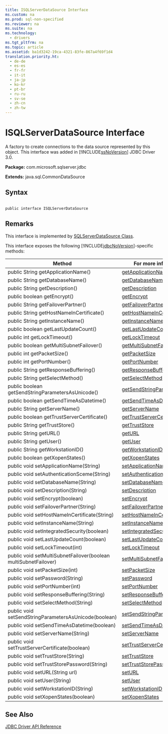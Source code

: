 ```yaml
---
title: ISQLServerDataSource Interface
ms.custom: na
ms.prod: sql-non-specified
ms.reviewer: na
ms.suite: na
ms.technology: 
  - drivers
ms.tgt_pltfrm: na
ms.topic: article
ms.assetid: ba1d3242-19ca-4321-83fe-867a4f69f1d4
translation.priority.ht: 
  - de-de
  - es-es
  - fr-fr
  - it-it
  - ja-jp
  - ko-kr
  - pt-br
  - ru-ru
  - sv-se
  - zh-cn
  - zh-tw
---
```

# ISQLServerDataSource Interface
  A factory to create connections to the data source represented by this object. This interface was added in [!INCLUDE[ssNoVersion](../content/includes/ssNoVersion_md.md)] JDBC Driver 3.0.  
  
 **Package:** com.microsoft.sqlserver.jdbc  
  
 **Extends:** java.sql.CommonDataSource  
  
## Syntax  
  
```  
  
public interface ISQLServerDataSource  
```  
  
## Remarks  
 This interface is implemented by [SQLServerDataSource Class](../content/SQLServerDataSource-Class.md).  
  
 This interface exposes the following [!INCLUDE[jdbcNoVersion](../content/includes/jdbcNoVersion_md.md)]\-specific methods:  
  
|Method|For more information, see|  
|------------|-------------------------------|  
|public String getApplicationName\(\)|[getApplicationName](../content/getApplicationName-Method--SQLServerDataSource-.md)|  
|public String getDatabaseName\(\)|[getDatabaseName](../content/getDatabaseName-Method--SQLServerDataSource-.md)|  
|public String getDescription\(\)|[getDescription](../content/getDescription-Method--SQLServerDataSource-.md)|  
|public boolean getEncrypt\(\)|[getEncrypt](../content/getEncrypt-Method--SQLServerDataSource-.md)|  
|public String getFailoverPartner\(\)|[getFailoverPartner](../content/getFailoverPartner-Method--SQLServerDataSource-.md)|  
|public String getHostNameInCertificate\(\)|[getHostNameInCertificate](../content/getHostNameInCertificate-Method--SQLServerDataSource-.md)|  
|public String getInstanceName\(\)|[getInstanceName](../content/getInstanceName-Method--SQLServerDataSource-.md)|  
|public boolean getLastUpdateCount\(\)|[getLastUpdateCount](../content/getLastUpdateCount-Method--SQLServerDataSource-.md)|  
|public int getLockTimeout\(\)|[getLockTimeout](../content/getLockTimeout-Method--SQLServerDataSource-.md)|  
|public boolean getMultiSubnetFailover\(\)|[getMultiSubnetFailover](../content/getMultiSubnetFailover-Method--SQLServerDataSource-.md)|  
|public int getPacketSize\(\)|[getPacketSize](../content/getPacketSize-Method--SQLServerDataSource-.md)|  
|public int getPortNumber\(\)|[getPortNumber](../content/getPortNumber-Method--SQLServerDataSource-.md)|  
|public String getResponseBuffering\(\)|[getResponseBuffering](../content/getResponseBuffering-Method--SQLServerDataSource-.md)|  
|public String getSelectMethod\(\)|[getSelectMethod](../content/getSelectMethod-Method--SQLServerDataSource-.md)|  
|public boolean getSendStringParametersAsUnicode\(\)|[getSendStringParametersAsUnicode](../content/getSendStringParametersAsUnicode-Method--SQLServerDataSource-.md)|  
|public boolean getSendTimeAsDatetime\(\)|[getSendTimeAsDatetime](../content/getSendTimeAsDatetime-Method--SQLServerDataSource-.md)|  
|public String getServerName\(\)|[getServerName](../content/getServerName-Method--SQLServerDataSource-.md)|  
|public boolean getTrustServerCertificate\(\)|[getTrustServerCertificate](../content/getTrustServerCertificate-Method--SQLServerDataSource-.md)|  
|public String getTrustStore\(\)|[getTrustStore](../content/getTrustStore-Method--SQLServerDataSource-.md)|  
|public String getURL\(\)|[getURL](../content/getURL-Method--SQLServerDataSource-.md)|  
|public String getUser\(\)|[getUser](../content/getUser-Method--SQLServerDataSource-.md)|  
|public String getWorkstationID\(\)|[getWorkstationID](../content/getWorkstationID-Method--SQLServerDataSource-.md)|  
|public boolean getXopenStates\(\)|[getXopenStates](../content/getXopenStates-Method--SQLServerDataSource-.md)|  
|public void setApplicationName\(String\)|[setApplicationName](../content/setApplicationName-Method--SQLServerDataSource-.md)|  
|public void setAuthenticationSceme\(String\)|[setAuthenticationSceme](../content/setAuthenticationScheme--SQLServerDataSource-.md)|  
|public void setDatabaseName\(String\)|[setDatabaseName](../content/setDatabaseName-Method--SQLServerDataSource-.md)|  
|public void setDescription\(String\)|[setDescription](../content/setDescription-Method--SQLServerDataSource-.md)|  
|public void setEncrypt\(boolean\)|[setEncrypt](../content/setEncrypt-Method--SQLServerDataSource-.md)|  
|public void setFailoverPartner\(String\)|[setFailoverPartner](../content/setFailoverPartner-Method--SQLServerDataSource-.md)|  
|public void setHostNameInCertificate\(String\)|[setHostNameInCertificate](../content/setHostNameInCertificate-Method--SQLServerDataSource-.md)|  
|public void setInstanceName\(String\)|[setInstanceName](../content/setInstanceName-Method--SQLServerDataSource-.md)|  
|public void setIntegratedSecurity\(boolean\)|[setIntegratedSecurity](../content/setIntegratedSecurity-Method--SQLServerDataSource-.md)|  
|public void setLastUpdateCount\(boolean\)|[setLastUpdateCount](../content/setLastUpdateCount-Method--SQLServerDataSource-.md)|  
|public void setLockTimeout\(int\)|[setLockTimeout](../content/setLockTimeout-Method--SQLServerDataSource-.md)|  
|public void setMultiSubnetFailover\(boolean multiSubnetFailover\)|[setMultiSubnetFailover](../content/setMultiSubnetFailover-Method--SQLServerDataSource-.md)|  
|public void setPacketSize\(int\)|[setPacketSize](../content/setPacketSize-Method--SQLServerDataSource-.md)|  
|public void setPassword\(String\)|[setPassword](../content/setPassword-Method--SQLServerDataSource-.md)|  
|public void setPortNumber\(int\)|[setPortNumber](../content/setPortNumber-Method--SQLServerDataSource-.md)|  
|public void setResponseBuffering\(String\)|[setResponseBuffering](../content/setResponseBuffering-Method--SQLServerDataSource-.md)|  
|public void setSelectMethod\(String\)|[setSelectMethod](../content/setSelectMethod-Method--SQLServerDataSource-.md)|  
|public void setSendStringParametersAsUnicode\(boolean\)|[setSendStringParametersAsUnicode](../content/setSendStringParametersAsUnicode-Method--SQLServerDataSource-.md)|  
|public void setSendTimeAsDatetime\(boolean\)|[setSendTimeAsDatetime](../content/setSendTimeAsDatetime-Method--SQLServerDataSource-.md)|  
|public void setServerName\(String\)|[setServerName](../content/setServerName-Method--SQLServerDataSource-.md)|  
|public void setTrustServerCertificate\(boolean\)|[setTrustServerCertificate](../content/setTrustServerCertificate-Method--SQLServerDataSource-.md)|  
|public void setTrustStore\(String\)|[setTrustStore](../content/setTrustStore-Method--SQLServerDataSource-.md)|  
|public void setTrustStorePassword\(String\)|[setTrustStorePassword](../content/setTrustStorePassword-Method--SQLServerDataSource-.md)|  
|public void setURL\(String url\)|[setURL](../content/setURL-Method--SQLServerDataSource-.md)|  
|public void setUser\(String\)|[setUser](../content/setUser-Method--SQLServerDataSource-.md)|  
|public void setWorkstationID\(String\)|[setWorkstationID](../content/setWorkstationID-Method--SQLServerDataSource-.md)|  
|public void setXopenStates\(boolean\)|[setXopenStates](../content/setXopenStates-Method--SQLServerDataSource-.md)|  
  
## See Also  
 [JDBC Driver API Reference](../content/JDBC-Driver-API-Reference.md)  
  
  